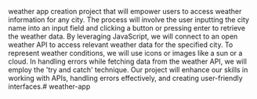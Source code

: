weather app creation project that will empower users to access weather information for any city. 
The process will involve the user inputting the city name into an input field and clicking a button or pressing enter to retrieve the weather data.
By leveraging JavaScript, we will connect to an open weather API to access relevant weather data for the specified city.
To represent weather conditions, we will use icons or images like a sun or a cloud. In handling errors while fetching data from the weather API, we will employ the 'try and catch' technique. 
Our project will enhance our skills in working with APIs, handling errors effectively, and creating user-friendly interfaces.# weather-app
